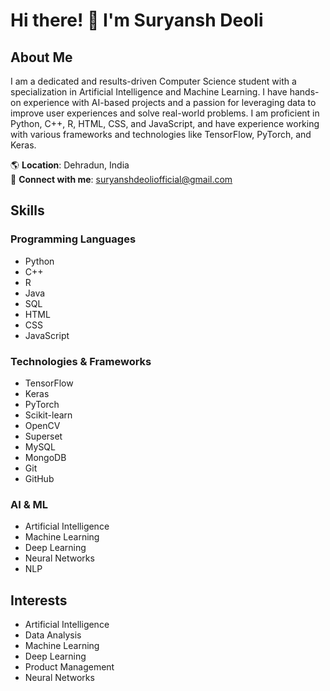 # Hi there! 👋 I'm Suryansh Deoli

## About Me
I am a dedicated and results-driven Computer Science student with a specialization in Artificial Intelligence and Machine Learning. I have hands-on experience with AI-based projects and a passion for leveraging data to improve user experiences and solve real-world problems. I am proficient in Python, C++, R, HTML, CSS, and JavaScript, and have experience working with various frameworks and technologies like TensorFlow, PyTorch, and Keras.

🌎 **Location**: Dehradun, India  
📧 **Connect with me**: [suryanshdeoliofficial@gmail.com](mailto:suryanshdeoliofficial@gmail.com)

## Skills

### Programming Languages
- Python
- C++
- R
- Java
- SQL
- HTML
- CSS
- JavaScript

### Technologies & Frameworks
- TensorFlow
- Keras
- PyTorch
- Scikit-learn
- OpenCV
- Superset
- MySQL
- MongoDB
- Git
- GitHub

### AI & ML
- Artificial Intelligence
- Machine Learning
- Deep Learning
- Neural Networks
- NLP

## Interests
- Artificial Intelligence
- Data Analysis
- Machine Learning
- Deep Learning
- Product Management
- Neural Networks
